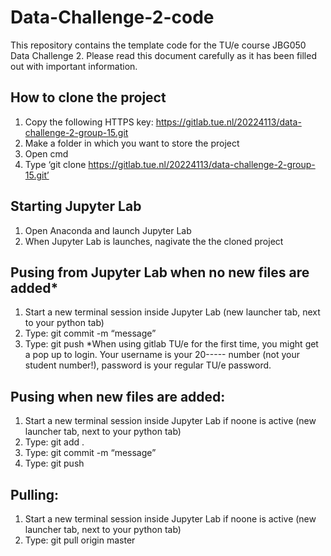 # Data-Challenge-2-code

This repository contains the template code for the TU/e course JBG050 Data Challenge 2.
Please read this document carefully as it has been filled out with important information.

## How to clone the project
1. Copy the following HTTPS key: https://gitlab.tue.nl/20224113/data-challenge-2-group-15.git
2. Make a folder in which you want to store the project
3. Open cmd
4. Type ‘git clone https://gitlab.tue.nl/20224113/data-challenge-2-group-15.git’

## Starting Jupyter Lab
1. Open Anaconda and launch Jupyter Lab
2. When Jupyter Lab is launches, nagivate the the cloned project

## Pusing from Jupyter Lab when no new files are added*
1. Start a new terminal session inside Jupyter Lab (new launcher tab, next to your python tab)
2. Type: git commit -m “message”
3. Type: git push
*When using gitlab TU/e for the first time, you might get a pop up to login. Your username is your 20----- number (not your student number!), password is your regular TU/e password.

## Pusing when new files are added:
1. Start a new terminal session inside Jupyter Lab if noone is active (new launcher tab, next to your python tab)
2. Type: git add .
3. Type: git commit -m “message”
4. Type: git push

## Pulling:
1. Start a new terminal session inside Jupyter Lab if noone is active (new launcher tab, next to your python tab)
2. Type: git pull origin master